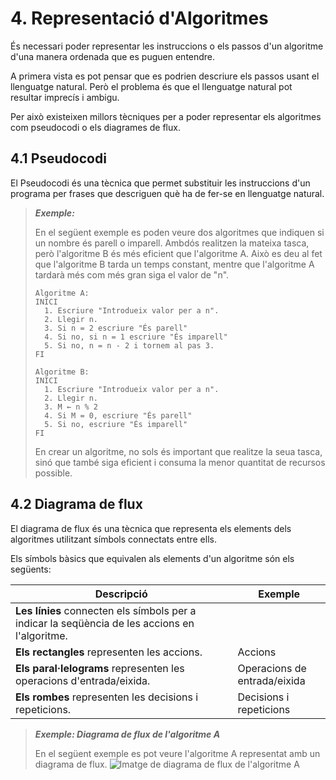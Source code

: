 # 4. Representació d'Algoritmes

És necessari poder representar les instruccions o els passos d'un algoritme d'una manera ordenada que es puguen entendre.

A primera vista es pot pensar que es podrien descriure els passos
usant el llenguatge natural. Però el problema és que el llenguatge natural
pot resultar imprecís i ambigu.

Per això existeixen millors tècniques per a poder representar els algoritmes
com pseudocodi o els diagrames de flux.

## 4.1 Pseudocodi

El Pseudocodi és una tècnica que permet substituir les instruccions
d'un programa per frases que descriguen què ha de fer-se en llenguatge
natural.

> ***Exemple:***
>
> En el següent exemple es poden veure dos algoritmes que indiquen si un nombre és parell o imparell. Ambdós realitzen la mateixa tasca, però l'algoritme B és més eficient que l'algoritme A. Això es deu al fet que l'algoritme B tarda un temps constant, mentre que l'algoritme A tardarà més com més gran siga el valor de "n".
>
> ```
> Algoritme A:
> INICI
>   1. Escriure "Introdueix valor per a n".
>   2. Llegir n.  
>   3. Si n = 2 escriure "És parell"
>   4. Si no, si n = 1 escriure "És imparell"
>   5. Si no, n = n - 2 i tornem al pas 3.
> FI
> ```
>
> ```
> Algoritme B:
> INICI
>   1. Escriure "Introdueix valor per a n".
>   2. Llegir n.  
>   3. M ← n % 2
>   4. Si M = 0, escriure "És parell"
>   5. Si no, escriure "És imparell"
> FI
> ```
>
> En crear un algoritme, no sols és important que realitze la seua tasca, sinó que també siga eficient i consuma la menor quantitat de recursos possible.

## 4.2 Diagrama de flux

El diagrama de flux és una tècnica que representa els elements dels
algoritmes utilitzant símbols connectats entre ells.

Els símbols bàsics que equivalen als elements d'un algoritme són els següents:

| **Descripció**                                                                                 | **Exemple**                                                                            |
| ---------------------------------------------------------------------------------------------- | -------------------------------------------------------------------------------------- |
| **Les línies** connecten els símbols per a indicar la seqüència de les accions en l'algoritme. | <div class="element row" style="border:none"><div class="line vertical"></div></div>   |
| **Els rectangles** representen les accions.                                                    | <div class="element rectangle">Accions</div>                                           |
| **Els paral·lelograms** representen les operacions d'entrada/eixida.                           | <div class="element parallelogram"><span>Operacions de <br>entrada/eixida</span></div> |
| **Els rombes** representen les decisions i repeticions.                                        | <div class="element diamond"><span>Decisions i repeticions</span></div>                |


> ***Exemple: Diagrama de flux de l'algoritme A***
>
> En el següent exemple es pot veure l'algoritme A representat amb un diagrama de flux.
> ![Imatge de diagrama de flux de l'algoritme A](img/5.2.png)
